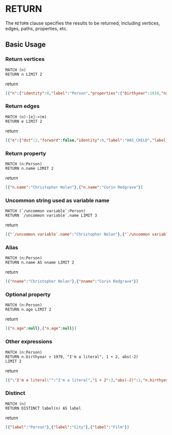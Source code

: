 # RETURN

The `RETURN` clause specifies the results to be returned, including vertices, edges, paths, properties, etc.

## Basic Usage

### Return vertices

```
MATCH (n)
RETURN n LIMIT 2
```

return
```JSON
[{"n":{"identity":0,"label":"Person","properties":{"birthyear":1910,"name":"Rachel Kempson"}}},{"n":{"identity":1,"label":"Person","properties":{"birthyear":1908,"name":"Michael Redgrave"}}}]
```

### Return edges

```
MATCH (n)-[e]->(m)
RETURN e LIMIT 2
```

return

```JSON
[{"e":{"dst":2,"forward":false,"identity":0,"label":"HAS_CHILD","label_id":0,"src":0,"temporal_id":0}},{"e":{"dst":3,"forward":false,"identity":0,"label":"HAS_CHILD","label_id":0,"src":0,"temporal_id":0}}]
```

### Return property

```
MATCH (n:Person)
RETURN n.name LIMIT 2
```

return

```JSON
[{"n.name":"Christopher Nolan"},{"n.name":"Corin Redgrave"}]
```

### Uncommon string used as variable name

```
MATCH (`/uncommon variable`:Person)
RETURN `/uncommon variable`.name LIMIT 3
```

return

```JSON
[{"`/uncommon variable`.name":"Christopher Nolan"},{"`/uncommon variable`.name":"Corin Redgrave"},{"`/uncommon variable`.name":"Dennis Quaid"}]
```

### Alias

```
MATCH (n:Person)
RETURN n.name AS nname LIMIT 2
```

return

```JSON
[{"nname":"Christopher Nolan"},{"nname":"Corin Redgrave"}]
```

### Optional property

```
MATCH (n:Person)
RETURN n.age LIMIT 2
```

return

```JSON
[{"n.age":null},{"n.age":null}]
```

### Other expressions

```
MATCH (n:Person)
RETURN n.birthyear > 1970, "I'm a literal", 1 + 2, abs(-2)
LIMIT 2
```

return

```JSON
[{"\"I'm a literal\"":"I'm a literal","1 + 2":3,"abs(-2)":2,"n.birthyear > 1970":false},{"\"I'm a literal\"":"I'm a literal","1 + 2":3,"abs(-2)":2,"n.birthyear > 1970":false}]
```

### Distinct


```
MATCH (n)
RETURN DISTINCT label(n) AS label
```

return

```JSON
[{"label":"Person"},{"label":"City"},{"label":"Film"}]
```
